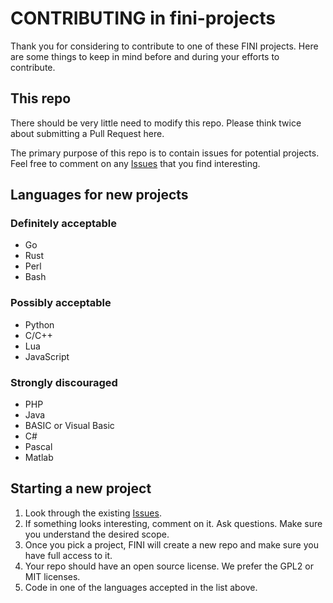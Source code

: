 # CONTRIBUTING in fini-projects

Thank you for considering to contribute to one of these FINI projects.
Here are some things to keep in mind before and during your efforts to contribute.

## This repo

There should be very little need to modify this repo.  Please think twice about submitting
a Pull Request here.

The primary purpose of this repo is to contain issues for potential projects.  Feel free to
comment on any [Issues](https://github.com/fini-net/fini-projects/issues) that you find interesting.

## Languages for new projects

### Definitely acceptable

* Go
* Rust
* Perl
* Bash

### Possibly acceptable

* Python
* C/C++
* Lua
* JavaScript

### Strongly discouraged

* PHP
* Java
* BASIC or Visual Basic
* C#
* Pascal
* Matlab

## Starting a new project

1. Look through the existing [Issues](https://github.com/fini-net/fini-projects/issues).
1. If something looks interesting, comment on it.  Ask questions.  Make sure you understand the desired scope.
1. Once you pick a project, FINI will create a new repo and make sure you have full access to it.
1. Your repo should have an open source license.  We prefer the GPL2 or MIT licenses.
1. Code in one of the languages accepted in the list above.
